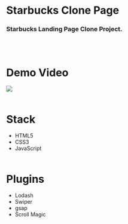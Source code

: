 # Starbucks Clone Page
<h3>Starbucks Landing Page Clone Project.</h3>
<br></br>

# Demo Video
<img src="starbucks_landing_page_clone_gif.gif"></img>
<br></br>

# Stack
- HTML5
- CSS3
- JavaScript
<br></br>

# Plugins
- Lodash
- Swiper
- gsap
- Scroll Magic